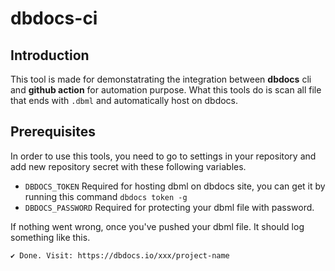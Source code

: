 # dbdocs-ci

## Introduction

This tool is made for demonstatrating the integration between **dbdocs** cli and **github action** for automation purpose.
What this tools do is scan all file that ends with `.dbml` and automatically host on dbdocs.

## Prerequisites
In order to use this tools, you need to go to settings in your repository and add new repository secret with these following variables.

- `DBDOCS_TOKEN` Required for hosting dbml on dbdocs site, you can get it by running this command `dbdocs token -g`
- `DBDOCS_PASSWORD` Required for protecting your dbml file with password.

If nothing went wrong, once you've pushed your dbml file. It should log something like this.

```✔ Done. Visit: https://dbdocs.io/xxx/project-name```
